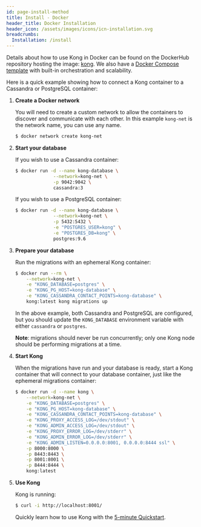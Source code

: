 ```yaml
---
id: page-install-method
title: Install - Docker
header_title: Docker Installation
header_icon: /assets/images/icons/icn-installation.svg
breadcrumbs:
  Installation: /install
---
```


Details about how to use Kong in Docker can be found on the DockerHub repository hosting the image: [kong](https://hub.docker.com/_/kong/). We also have a [Docker Compose template](https://github.com/Mashape/docker-kong/tree/master/compose) with built-in orchestration and scalability.

Here is a quick example showing how to connect a Kong container to a Cassandra or PostgreSQL container:

1. **Create a Docker network**

    You will need to create a custom network to allow the containers to
    discover and communicate with each other. In this example `kong-net` is the
    network name, you can use any name.

    ```bash
    $ docker network create kong-net
    ```

2. **Start your database**

    If you wish to use a Cassandra container:

    ```bash
    $ docker run -d --name kong-database \
                  --network=kong-net \
                  -p 9042:9042 \
                  cassandra:3
    ```

    If you wish to use a PostgreSQL container:

    ```bash
    $ docker run -d --name kong-database \
                  --network=kong-net \
                  -p 5432:5432 \
                  -e "POSTGRES_USER=kong" \
                  -e "POSTGRES_DB=kong" \
                  postgres:9.6
    ```

3. **Prepare your database**

    Run the migrations with an ephemeral Kong container:

    ```bash
    $ docker run --rm \
        --network=kong-net \
        -e "KONG_DATABASE=postgres" \
        -e "KONG_PG_HOST=kong-database" \
        -e "KONG_CASSANDRA_CONTACT_POINTS=kong-database" \
        kong:latest kong migrations up
    ```

    In the above example, both Cassandra and PostgreSQL are configured, but you
    should update the `KONG_DATABASE` environment variable with either
    `cassandra` or `postgres`.

    **Note**: migrations should never be run concurrently; only
    one Kong node should be performing migrations at a time.

4. **Start Kong**

    When the migrations have run and your database is ready, start a Kong
    container that will connect to your database container, just like the
    ephemeral migrations container:

    ```bash
    $ docker run -d --name kong \
        --network=kong-net \
        -e "KONG_DATABASE=postgres" \
        -e "KONG_PG_HOST=kong-database" \
        -e "KONG_CASSANDRA_CONTACT_POINTS=kong-database" \
        -e "KONG_PROXY_ACCESS_LOG=/dev/stdout" \
        -e "KONG_ADMIN_ACCESS_LOG=/dev/stdout" \
        -e "KONG_PROXY_ERROR_LOG=/dev/stderr" \
        -e "KONG_ADMIN_ERROR_LOG=/dev/stderr" \
        -e "KONG_ADMIN_LISTEN=0.0.0.0:8001, 0.0.0.0:8444 ssl" \
        -p 8000:8000 \
        -p 8443:8443 \
        -p 8001:8001 \
        -p 8444:8444 \
        kong:latest
    ```

5. **Use Kong**

    Kong is running:

    ```bash
    $ curl -i http://localhost:8001/
    ```

    Quickly learn how to use Kong with the [5-minute Quickstart](/latest/getting-started/quickstart).
